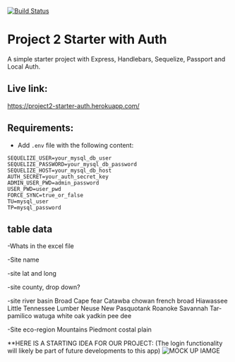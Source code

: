 [![Build Status](https://travis-ci.com/alperg/project2-starter-auth.svg?branch=master)](https://travis-ci.com/alperg/project2-starter-auth)

# Project 2 Starter with Auth

A simple starter project with Express, Handlebars, Sequelize, Passport and Local Auth.

## Live link:
https://project2-starter-auth.herokuapp.com/

## Requirements:

* Add `.env` file with the following content:

```
SEQUELIZE_USER=your_mysql_db_user
SEQUELIZE_PASSWORD=your_mysql_db_password
SEQUELIZE_HOST=your_mysql_db_host
AUTH_SECRET=your_auth_secret_key
ADMIN_USER_PWD=admin_password
USER_PWD=user_pwd
FORCE_SYNC=true_or_false
TU=mysql_user
TP=mysql_password
```



## table data 

-Whats in the excel file 

-Site name 

-site lat and long

-site county, drop down?

-site river basin 
Broad
Cape fear
Catawba 
chowan 
french broad
Hiawassee
Little Tennessee
Lumber 
Neuse 
New
Pasquotank
Roanoke
Savannah
Tar-pamilico
watuga
white oak
yadkin pee dee

-Site eco-region
Mountains
Piedmont 
costal plain

**HERE IS A STARTING IDEA FOR OUR PROJECT:
(The login functionality will likely be part of future developments to this app)
![MOCK UP IAMGE](./public/assets/images/Screen%20Shot%202022-04-09%20at%203.29.30%20PM.png)